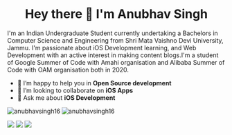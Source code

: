<h1 align='center'>
  Hey there 👋 I'm Anubhav Singh
</h1>
 
 I'm an Indian Undergraduate Student currently undertaking a Bachelors in Computer Science and Engineering from Shri Mata Vaishno Devi University, Jammu. I'm passionate about iOS Development learning, and Web Development with an active interest in making content blogs.I'm a student of Google Summer of Code with Amahi organisation and Alibaba Summer of Code with OAM organisation both in 2020. 

 
- 🌱  I’m happy to help you in **Open Source development**
- 👯  I’m looking to collaborate on **iOS Apps**
- 💬  Ask me about **iOS Development**


<img align="left" src="https://github-readme-stats.vercel.app/api/top-langs/?username=anubhavsingh16&layout=compact&hide=html&theme=light" alt="anubhavsingh16" />

<img align="center" src="https://github-readme-stats.vercel.app/api?username=anubhavsingh16&show_icons=true&theme=light" alt="anubhavsingh16"/>

[<img src="https://img.shields.io/badge/twitter-%231DA1F2.svg?&style=for-the-badge&logo=twitter&logoColor=white" />](https://twitter.com/anubhavpulkit) [<img src="https://img.shields.io/badge/medium-%2312100E.svg?&style=for-the-badge&logo=medium&logoColor=white" />](https://medium.com/@anubhavssingh177) [<img src="https://img.shields.io/badge/linkedin-%230077B5.svg?&style=for-the-badge&logo=linkedin&logoColor=white" />](https://www.linkedin.com/in/anubhav-singh-27512a167/) 
